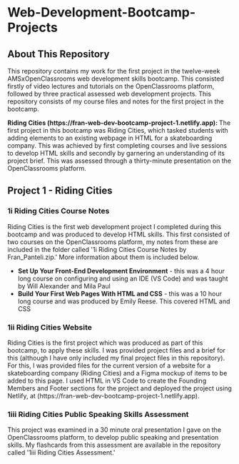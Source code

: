 # Web-Development-Bootcamp-Projects

<h2> About This Repository </h2>

<p>This repository contains my work for the first project in the twelve-week AMSxOpenClassrooms web development skills bootcamp. This consisted firstly of video lectures and tutorials on the OpenClassrooms platform, followed by three practical assessed web development projects. This repository consists of my course files and notes for the first project in the bootcamp.</p>  

<p> <strong>Riding Cities (https://fran-web-dev-bootcamp-project-1.netlify.app): </strong>The first project in this bootcamp was Riding Cities, which tasked students with adding elements to an existing webpage in HTML for a skateboarding company. This was achieved by first completing courses and live sessions to develop HTML skills and secondly by garnering an understanding of its project brief. This was assessed through a thirty-minute presentation on the OpenClassrooms platform.</p>  



<h2> Project 1 - Riding Cities  </h2>
<h3>1i Riding Cities Course Notes</h3>
<p>Riding Cities is the first web development project I completed during this bootcamp and was produced to develop HTML skills. This first consisted of two courses on the OpenClassrooms platform, my notes from these are included in the folder called '1i Riding Cities Course Notes by Fran_Panteli.zip.' More information about them is included below. </p>
  <ul>
  <li><strong>Set Up Your Front-End Development Environment</strong> - this was a 4 hour long course on configuring and using an IDE (VS Code) and was taught by Will Alexander and Mila Paul</li> 
  <li><strong>Build Your First Web Pages With HTML and CSS</strong> - this was a 10 hour long course and was produced by Emily Reese. This covered HTML and CSS</li>
  </ul> 
<h3>1ii Riding Cities Website</h3>
<p> Riding Cities is the first project which was produced as part of this bootcamp, to apply these skills. I was provided project files and a brief for this (although I have only included my final project files in this repository). For this, I was provided files for the current version of a website for a skateboarding company (Riding Cities) and a Figma mockup of items to be added to this page. I used HTML in VS Code to create the Founding Members and Footer sections for the project and deployed the project using Netlify, at (https://fran-web-dev-bootcamp-project-1.netlify.app). </p>
<h3>1iii Riding Cities Public Speaking Skills Assessment</h3>
<p> This project was examined in a 30 minute oral presentation I gave on the OpenClassrooms platform, to develop public speaking and presentation skills. My flashcards from this assessment are available in the repository called '1iii Riding Cities Assessment.' </p>
